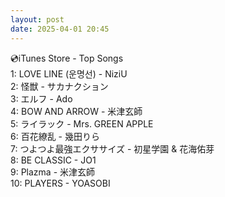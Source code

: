 ```yaml
---
layout: post
date: 2025-04-01 20:45
---
```


💿iTunes Store - Top Songs<br />
1: LOVE LINE (운명선) - NiziU<br />
2: 怪獣 - サカナクション<br />
3: エルフ - Ado<br />
4: BOW AND ARROW - 米津玄師<br />
5: ライラック - Mrs. GREEN APPLE<br />
6: 百花繚乱 - 幾田りら<br />
7: つよつよ最強エクササイズ - 初星学園 & 花海佑芽<br />
8: BE CLASSIC - JO1<br />
9: Plazma - 米津玄師<br />
10: PLAYERS - YOASOBI<br />
